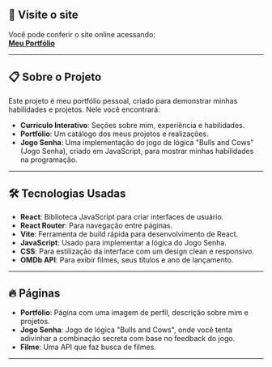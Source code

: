 ## 🚀 Visite o site

Você pode conferir o site online acessando:  
[**Meu Portfólio**](https://meu-portfolio-red-rho.vercel.app/)

---

## 📋 Sobre o Projeto

Este projeto é meu portfólio pessoal, criado para demonstrar minhas habilidades e projetos. Nele você encontrará:

- **Currículo Interativo**: Seções sobre mim, experiência e habilidades.
- **Portfólio**: Um catálogo dos meus projetos e realizações.
- **Jogo Senha**: Uma implementação do jogo de lógica "Bulls and Cows" (Jogo Senha), criado em JavaScript, para mostrar minhas habilidades na programação.

---

## 🛠️ Tecnologias Usadas

- **React**: Biblioteca JavaScript para criar interfaces de usuário.
- **React Router**: Para navegação entre páginas.
- **Vite**: Ferramenta de build rápida para desenvolvimento de React.
- **JavaScript**: Usado para implementar a lógica do Jogo Senha.
- **CSS**: Para estilização da interface com um design clean e responsivo.
- **OMDb API**: Para exibir filmes, seus títulos e ano de lançamento.

---

## 🔥 Páginas

- **Portfólio**: Página com uma imagem de perfil, descrição sobre mim e projetos.
- **Jogo Senha**: Jogo de lógica "Bulls and Cows", onde você tenta adivinhar a combinação secreta com base no feedback do jogo.
- **Filme**: Uma API que faz busca de filmes.

---





